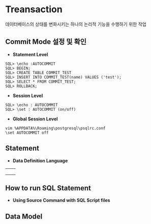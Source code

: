 # Treansaction

데이터베이스의 상태를 변화시키는 하나의 논리적 기능을 수행하기 위한 작업



## Commit Mode 설정 및 확인

* **Statement Level**

```mariadb
SQL> \echo :AUTOCOMMIT
SQL> BEGIN;
SQL> CREATE TABLE COMMIT_TEST
SQL> INSERT INTO COMMIT_TEST(name) VALUES ('test');
SQL> SELECT * FROM COMMIT_TEST;
SQL> ROLLBACK;
```



* **Session Level**

```mariadb
SQL> \echo : AUTOCOMMIT
SQL> \set : AUTOCOMMIT (on/off)
```



* **Global Session Level**

```mariadb
vim %APPDATA%\Roaming\postgresql\psqlrc.conf
\set AUTOCOMMIT off
```



## Statement

* **Data Definition Language**

|      |      |
| ---- | ---- |
|      |      |
|      |      |
|      |      |



## How to run SQL Statement

* **Using Source Command with SQL Script files**



## Data Model



